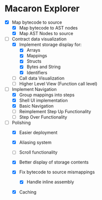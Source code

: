 # Macaron Explorer

- [x] Map bytecode to source
  - [x] Map bytecode to AST nodes
  - [x] Map AST Nodes to source

- [ ] Contract data visualization
  - [x] Implement storage display for:
    - [x] Arrays
    - [x] Mappings
    - [x] Structs
    - [x] Bytes and String
    - [x] Identifiers 
  - [ ] Call data Visualization
  - [ ] Higher Level View (Function call level)

- [ ] Implement Navigation
  - [x]  Group mappings into steps
  - [x]  Shell UI implementation
  - [x] Basic Navigation
  - [ ] Reimplement Step Up Functionality
  - [ ] Step Over Functionality

- [ ] Polishing
  - [x] Easier deployment
  - [x] Aliasing system  
  - [ ] Scroll functionality
  - [x] Better display of storage contents
  - [x] Fix bytecode to source mismappings
    - [x] Handle inline assembly
  - [x] Caching 

